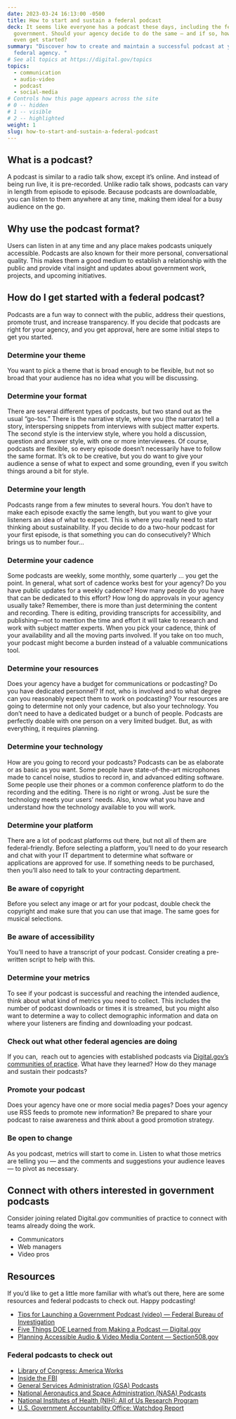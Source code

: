 ```yaml
---
date: 2023-03-24 16:13:00 -0500
title: How to start and sustain a federal podcast
deck: It seems like everyone has a podcast these days, including the federal
  government. Should your agency decide to do the same — and if so, how do you
  even get started?
summary: "Discover how to create and maintain a successful podcast at your
  federal agency. "
# See all topics at https://digital.gov/topics
topics:
  - communication
  - audio-video
  - podcast
  - social-media
# Controls how this page appears across the site
# 0 -- hidden
# 1 -- visible
# 2 -- highlighted
weight: 1
slug: how-to-start-and-sustain-a-federal-podcast
---
```

## What is a podcast?

A podcast is similar to a radio talk show, except it’s online. And instead of being run live, it is pre-recorded. Unlike radio talk shows, podcasts can vary in length from episode to episode. Because podcasts are downloadable, you can listen to them anywhere at any time, making them ideal for a busy audience on the go.

## Why use the podcast format?

Users can listen in at any time and any place makes podcasts uniquely accessible. Podcasts are also known for their more personal, conversational quality. This makes them a good medium to establish a relationship with the public and provide vital insight and updates about government work, projects, and upcoming initiatives.

## How do I get started with a federal podcast?

Podcasts are a fun way to connect with the public, address their questions, promote trust, and increase transparency. If you decide that podcasts are right for your agency, and you get approval, here are some initial steps to get you started.

### Determine your theme

You want to pick a theme that is broad enough to be flexible, but not so broad that your audience has no idea what you will be discussing.

### Determine your format

There are several different types of podcasts, but two stand out as the usual “go-tos.” There is the narrative style, where you (the narrator) tell a story, interspersing snippets from interviews with subject matter experts. The second style is the interview style, where you hold a discussion, question and answer style, with one or more interviewees. Of course, podcasts are flexible, so every episode doesn’t necessarily have to follow the same format. It’s ok to be creative, but you do want to give your audience a sense of what to expect and some grounding, even if you switch things around a bit for style.

### Determine your length

Podcasts range from a few minutes to several hours. You don’t have to make each episode exactly the same length, but you want to give your listeners an idea of what to expect. This is where you really need to start thinking about sustainability. If you decide to do a two-hour podcast for your first episode, is that something you can do consecutively? Which brings us to number four…

### Determine your cadence

Some podcasts are weekly, some monthly, some quarterly ... you get the point. In general, what sort of cadence works best for your agency? Do you have public updates for a weekly cadence? How many people do you have that can be dedicated to this effort? How long do approvals in your agency usually take? Remember, there is more than just determining the content and recording. There is editing, providing transcripts for accessibility, and publishing—not to mention the time and effort it will take to research and work with subject matter experts. When you pick your cadence, think of your availability and all the moving parts involved. If you take on too much, your podcast might become a burden instead of a valuable communications tool.

### Determine your resources

Does your agency have a budget for communications or podcasting? Do you have dedicated personnel? If not, who is involved and to what degree can you reasonably expect them to work on podcasting? Your resources are going to determine not only your cadence, but also your technology. You don’t need to have a dedicated budget or a bunch of people. Podcasts are perfectly doable with one person on a very limited budget. But, as with everything, it requires planning.

### Determine your technology

How are you going to record your podcasts? Podcasts can be as elaborate or as basic as you want. Some people have state-of-the-art microphones made to cancel noise, studios to record in, and advanced editing software. Some people use their phones or a common conference platform to do the recording and the editing. There is no right or wrong. Just be sure the technology meets your users’ needs. Also, know what you have and understand how the technology available to you will work.

### Determine your platform

There are a lot of podcast platforms out there, but not all of them are federal-friendly. Before selecting a platform, you’ll need to do your research and chat with your IT department to determine what software or applications are approved for use. If something needs to be purchased, then you’ll also need to talk to your contracting department.

### Be aware of copyright

Before you select any image or art for your podcast, double check the copyright and make sure that you can use that image. The same goes for musical selections.

### Be aware of accessibility

You’ll need to have a transcript of your podcast. Consider creating a pre-written script to help with this.

### Determine your metrics

To see if your podcast is successful and reaching the intended audience, think about what kind of metrics you need to collect. This includes the number of podcast downloads or times it is streamed, but you might also want to determine a way to collect demographic information and data on where your listeners are finding and downloading your podcast.

### Check out what other federal agencies are doing

If you can,  reach out to agencies with established podcasts via [Digital.gov’s communities of practice](https://digital.gov/communities/). What have they learned? How do they manage and sustain their podcasts?

### Promote your podcast

Does your agency have one or more social media pages? Does your agency use RSS feeds to promote new information? Be prepared to share your podcast to raise awareness and think about a good promotion strategy.

### Be open to change

As you podcast, metrics will start to come in. Listen to what those metrics are telling you — and the comments and suggestions your audience leaves — to pivot as necessary.

## Connect with others interested in government podcasts

Consider joining related Digital.gov communities of practice to connect with teams already doing the work.

* Communicators
* Web managers
* Video pros

## Resources

If you’d like to get a little more familiar with what’s out there, here are some resources and federal podcasts to check out. Happy podcasting!

* [Tips for Launching a Government Podcast (video) — Federal Bureau of Investigation](https://www.youtube.com/watch?v=BdHi7GfA2R0)
* [Five Things DOE Learned from Making a Podcast — Digital.gov](https://digital.gov/2016/06/09/five-things-doe-learned-from-making-a-podcast/)
* [Planning Accessible Audio & Video Media Content — Section508.gov](https://www.section508.gov/create/synchronized-media/#planning-accessible)

### Federal podcasts to check out

* [Library of Congress: America Works](https://loc.gov/podcasts/america-works/)
* [Inside the FBI](https://www.fbi.gov/news/podcasts)
* [General Services Administration (GSA) Podcasts](https://www.gsa.gov/about-us/newsroom/gsa-podcasts)
* [National Aeronautics and Space Administration (NASA) Podcasts](https://www.nasa.gov/podcasts)
* [National Institutes of Health (NIH): All of Us Research Program](https://www.nih.gov/allofus-research-program/podcasts)
* [U.S. Government Accountability Office: Watchdog Report](https://www.gao.gov/podcast)